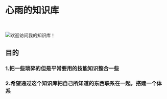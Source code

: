 # 心雨的知识库

<br>

![欢迎访问我的知识库！](amWiki/images/logo.jpg=200- "欢迎访问我的知识库！")  

## 目的
### 1.把一些琐碎的但是平常要用的技能知识整合一些
### 2.希望通过这个知识库把自己所知道的东西联系在一起，搭建一个体系

